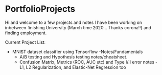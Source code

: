 # PortfolioProjects

Hi and welcome to a few projects and notes I have been working on inbetween finishing University (March time 2020... Thanks corona!!) and finding employment.

Current Project List:
- MNIST dataset classifier using Tensorflow
 -Notes/Fundamentals
  - A/B testing and Hypothesis testing notes/cheatsheet.
  - Confusion Matrix, Metrics (ROC, AUC etc) and Type I/II error notes
  -L1, L2 Regularization, and Elastic-Net Regression too

